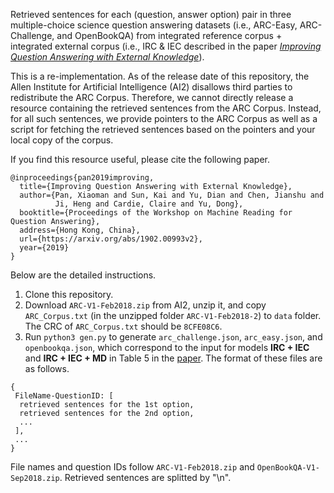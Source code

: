Retrieved sentences for each (question, answer option) pair in three multiple-choice science question answering datasets (i.e., ARC-Easy, ARC-Challenge, and OpenBookQA) from integrated reference corpus + integrated external corpus (i.e., IRC & IEC described in the paper *[Improving Question Answering with External Knowledge](https://arxiv.org/abs/1902.00993v2)*).


This is a re-implementation. As of the release date of this repository, the Allen Institute for Artificial Intelligence (AI2) disallows third parties to redistribute the ARC Corpus. Therefore, we cannot directly release a resource containing the retrieved sentences from the ARC Corpus. Instead, for all such sentences, we provide pointers to the ARC Corpus as well as a script for fetching the retrieved sentences based on the pointers and your local copy of the corpus. 


If you find this resource useful, please cite the following paper.
```
@inproceedings{pan2019improving,
  title={Improving Question Answering with External Knowledge},
  author={Pan, Xiaoman and Sun, Kai and Yu, Dian and Chen, Jianshu and 
          Ji, Heng and Cardie, Claire and Yu, Dong},
  booktitle={Proceedings of the Workshop on Machine Reading for Question Answering},
  address={Hong Kong, China},
  url={https://arxiv.org/abs/1902.00993v2},
  year={2019}
}
```

Below are the detailed instructions.

1. Clone this repository.
2. Download ```ARC-V1-Feb2018.zip``` from AI2, unzip it, and copy ```ARC_Corpus.txt``` (in the unzipped folder ```ARC-V1-Feb2018-2```) to ```data``` folder. The CRC of ```ARC_Corpus.txt``` should be ```8CFE08C6```.
3. Run ```python3 gen.py``` to generate ```arc_challenge.json```, ```arc_easy.json```, and ```openbookqa.json```, which correspond to the input for models **IRC + IEC** and **IRC + IEC + MD** in Table 5 in the [paper](https://arxiv.org/abs/1902.00993v2). The format of these files are as follows.
```
{
 FileName-QuestionID: [
  retrieved sentences for the 1st option,
  retrieved sentences for the 2nd option,
  ...
 ], 
 ...
}
```
File names and question IDs follow ```ARC-V1-Feb2018.zip``` and ```OpenBookQA-V1-Sep2018.zip```. Retrieved sentences are splitted by "\n".
